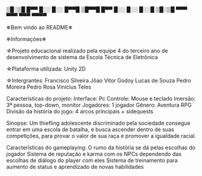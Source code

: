 ▒█░▒█ █▀▀ █░░ █░░ █▀▀█
▒█▀▀█ █▀▀ █░░ █░░ █░░█
▒█░▒█ ▀▀▀ ▀▀▀ ▀▀▀ ▀▀▀▀

❄Bem vindo ao README❄

❄Informações❄

☆Projeto educacional realizado pela equipe 4 do terceiro ano de desenvolvimento de sistema da Escola Técnica de Eletrônica 

☆Plataforma utilizada:
    Unity 2D

☆Intergrantes:
    Francisco Silveira
    Jõao Vitor Godoy
    Lucas de Souza 
    Pedro Moreira
    Pedro Rosa
    Vinícius Teles


Características do projeto:
Interface: Pc
Controle: Mouse e teclado
Imersão: 3ª pessoa, top-down, monitor
Jogadores: 1 jogador
Gênero: Aventura RPG
Divisão da história do jogo: 4 arcos principais + sidequests

Sinopse:
Um thiefling adolescente discriminado pela sociedade consegue entrar em uma escola de batalha, e busca ascender dentro de suas competições, para provar o valor de sua raça e promover a igualdade racial. 

Características do gameplaying:
O rumo da história se dá pelas escolhas do jogador
Sistema de reputação e karma com os NPCs dependendo das escolhas de diálogo do player com eles
Sistema de treinamento para aumento de status e aprendizado de novas habilidades



